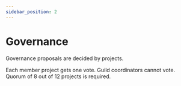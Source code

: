 ```yaml
---
sidebar_position: 2
---
```


# Governance

Governance proposals are decided by projects.  

Each member project gets one vote.  Guild coordinators cannot vote.  Quorum of 8 out of 12 projects is required.

